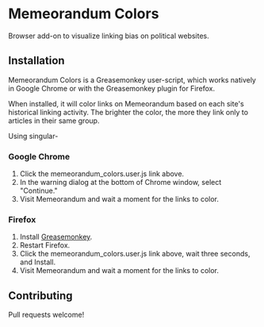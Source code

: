 Memeorandum Colors
==================

Browser add-on to visualize linking bias on political websites.

Installation
------------

Memeorandum Colors is a Greasemonkey user-script, which works 
natively in Google Chrome or with the Greasemonkey plugin for
Firefox.

When installed, it will color links on Memeorandum based on
each site's historical linking activity.  The brighter the
color, the more they link only to articles in their same
group.


Using singular-


### Google Chrome

1. Click the memeorandum_colors.user.js link above.
2. In the warning dialog at the bottom of Chrome window, select "Continue."
2. Visit Memeorandum and wait a moment for the links to color.


### Firefox

1. Install [Greasemonkey](https://addons.mozilla.org/en-US/firefox/addon/greasemonkey/).
2. Restart Firefox.
3. Click the memeorandum_colors.user.js link above, wait three seconds, and Install.
4. Visit Memeorandum and wait a moment for the links to color.


Contributing
------------

Pull requests welcome!